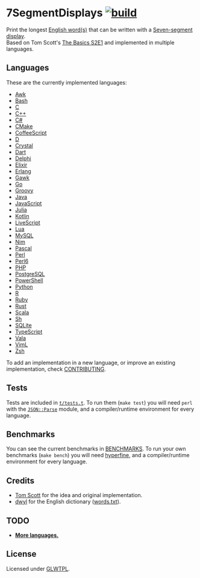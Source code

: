 # 7SegmentDisplays [![build](https://github.com/ObserverOfTime/7SegmentDisplays/actions/workflows/build.yml/badge.svg)](https://github.com/ObserverOfTime/7SegmentDisplays/actions/workflows/build.yml)

Print the longest [English word(s)][words] that can be written with a [Seven-segment display][SSD].
<br/>Based on Tom Scott's [The Basics S2E1][TB21] and implemented in multiple languages.

[words]: https://github.com/dwyl/english-words
[SSD]: https://en.wikipedia.org/wiki/Seven-segment_display
[TB21]: https://www.youtube.com/watch?v=zp4BMR88260

## Languages

These are the currently implemented languages:

* [Awk](Awk/Awk.awk)
* [Bash](Shell/Bash.sh)
* [C](C/C.c)
* [C++](C/C++.cpp)
* [C#](C/C#.cs)
* [CMake](CMake/CMake.cmake)
* [CoffeeScript](JavaScript/CoffeeScript.coffee)
* [D](D/D.d)
* [Crystal](Crystal/Crystal.cr)
* [Dart](Dart/Dart.dart)
* [Delphi](Pascal/Delphi.pas)
* [Elixir](Erlang/elixir.ex)
* [Erlang](Erlang/erlang.erl)
* [Gawk](Awk/Gawk.awk)
* [Go](Go/Go.go)
* [Groovy](Java/Groovy.groovy)
* [Java](Java/Java.java)
* [JavaScript](JavaScript/JavaScript.js)
* [Julia](Julia/Julia.jl)
* [Kotlin](Java/Kotlin.kt)
* [LiveScript](JavaScript/LiveScript.ls)
* [Lua](Lua/Lua.lua)
* [MySQL](SQL/MySQL.sql)
* [Nim](Nim/Nim.nim)
* [Pascal](Pascal/Pascal.pas)
* [Perl](Perl/Perl.pl)
* [Perl6](Perl/Perl6.p6)
* [PHP](PHP/PHP.php)
* [PostgreSQL](SQL/PostgreSQL.sql)
* [PowerShell](Shell/PowerShell.ps1)
* [Python](Python/Python.py)
* [R](R/R.r)
* [Ruby](Ruby/Ruby.ru)
* [Rust](Rust/rust.rs)
* [Scala](Java/Scala.scala)
* [Sh](Shell/Sh.sh)
* [SQLite](SQL/SQLite.sql)
* [TypeScript](JavaScript/TypeScript.ts)
* [Vala](C/Vala.vala)
* [VimL](VimL/VimL.vim)
* [Zsh](Shell/Zsh.sh)

To add an implementation in a new language,
or improve an existing implementation,
check [CONTRIBUTING](CONTRIBUTING.md).

## Tests

Tests are included in [`t/tests.t`](t/tests.t). To run them
(`make test`) you will need `perl` with the [`JSON::Parse`][JP]
module, and a compiler/runtime environment for every language.

[JP]: https://metacpan.org/pod/distribution/JSON-Parse/lib/JSON/Parse.pod

## Benchmarks

You can see the current benchmarks in [BENCHMARKS](BENCHMARKS.md).
To run your own benchmarks (`make bench`) you will need [hyperfine][hf],
and a compiler/runtime environment for every language.

[hf]: https://github.com/sharkdp/hyperfine

## Credits

* [Tom Scott][Tom Scott] for the idea and original implementation.
* [dwyl][dwyl] for the English dictionary ([words.txt](words.txt)).

[Tom Scott]: https://twitter.com/tomscott
[dwyl]: https://github.com/dwyl/english-words/graphs/contributors

## TODO

* [**More languages.**](https://github.com/ObserverOfTime/7SegmentDisplays/issues/3)

## License

Licensed under [GLWTPL](LICENSE.txt).
